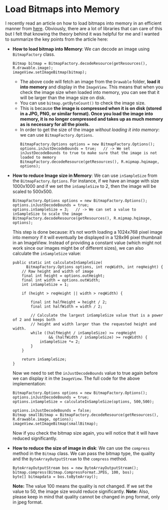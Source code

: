 # Load Bitmaps into Memory

I recently read an article on how to load bitmaps into memory in an efficient manner from [here](https://android.jlelse.eu/loading-large-bitmaps-efficiently-in-android-66826cd4ad53). Obviously, there are a lot of libraries that can care of this but I felt that knowing the theory behind it was helpful for me and I wanted to summarize the key points from the article here:

  * <b>How to load bitmap into Memory</b>: We can decode an image using ```BitmapFactory``` class.
    ```
    Bitmap bitmap = BitmapFactory.decodeResource(getResources(), R.drawable.image);
    imageView.setImageBitmap(bitmap);
    ```
    * The above code will fetch an image from the ```Drawable``` folder, <b>load it into memory</b> and display in the ```ImageView```. This means that when you check the image size when loaded into memory, you can see that it will be larger than the image size on disk. 
    * You can use ```bitmap.getByteCount()``` to check the image size.
    * This is because <b>the image is compressed when it is on disk (stored in a JPG, PNG, or similar format). Once you load the image into memory, it is no longer compressed and takes up as much memory as is necessary for all the pixels.</b>
    * In order to get the size of the image <i>without loading it into memory</i>: we can use ```BitmapFactory.Options```. 
      ```
      BitmapFactory.Options options = new BitmapFactory.Options();
      options.inJustDecodeBounds = true;   // -> We set inJustDecodeBounds to true to make sure that the image is not loaded to memory
      BitmapFactory.decodeResource(getResources(), R.mipmap.hqimage, options);
      ```
  * <b>How to reduce Image size in Memory</b>: We can use ```inSampleSize``` from the ```BitmapFactory.Options```. For instance, if we have an image with size 1000x1000 and if we set the ```inSampleSize``` to 2, then the image will be scaled to 500x500.
      ```
      BitmapFactory.Options options = new BitmapFactory.Options();
      options.inJustDecodeBounds = true;
      options.inSampleSize = 3;   // -> We can set a value to inSampleSize to scale the image
      BitmapFactory.decodeResource(getResources(), R.mipmap.hqimage, options);
      ```
      This step is done because: it’s not worth loading a 1024x768 pixel image into memory if it will eventually be displayed in a 128x96 pixel thumbnail in an ImageView. Instead of providing a constant value (which might not work since our images might be of different sizes), we can also calculate the ```inSampleSize``` value:
      ```
      public static int calculateInSampleSize(
            BitmapFactory.Options options, int reqWidth, int reqHeight) {
          // Raw height and width of image
          final int height = options.outHeight;
          final int width = options.outWidth;
          int inSampleSize = 1;

          if (height > reqHeight || width > reqWidth) {

              final int halfHeight = height / 2;
              final int halfWidth = width / 2;

              // Calculate the largest inSampleSize value that is a power of 2 and keeps both
              // height and width larger than the requested height and width.
              while ((halfHeight / inSampleSize) >= reqHeight
                      && (halfWidth / inSampleSize) >= reqWidth) {
                  inSampleSize *= 2;
              }
          }

          return inSampleSize;
      }
      ```
      
      Now we need to set the ```inJustDecodeBounds``` value to true again before we can display it in the ```ImageView```. The full code for the above implementation:
      ```
      BitmapFactory.Options options = new BitmapFactory.Options();
      options.inJustDecodeBounds = true;
      options.inSampleSize = calculateInSampleSize(options, 500,500);
      
      options.inJustDecodeBounds = false;
      Bitmap smallBitmap = BitmapFactory.decodeResource(getResources(), R.drawable.image, options);
      imageView.setImageBitmap(smallBitmap);
      ```
      Now if you check the bitmap size again, you will notice that it will have reduced significantly.
      
      
   * <b>How to reduce the size of image in disk</b>: We can use the ```compress``` method in the ```Bitmap``` class.       We can pass the bitmap type, the quality and the ```ByteArrayOutputStream``` to the ```compress``` method.
      ```
      ByteArrayOutputStream bos = new ByteArrayOutputStream();
      bitmap.compress(Bitmap.CompressFormat.JPEG, 100, bos);
      byte[] bitmapdata = bos.toByteArray();
      ```
      <b>Note:</b> The value 100 means the quality is not changed. If we set the value to 50, the image size would reduce significantly. 
      <b>Note:</b> Also, please keep in mind that quality cannot be changed in png format, only in jpeg format.
      
    





